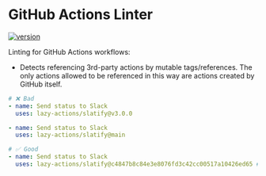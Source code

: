 # GitHub Actions Linter

[![version](https://img.shields.io/npm/v/@digitalservice4germany/github-actions-linter.svg)](https://www.npmjs.com/package/@digitalservice4germany/github-actions-linter)

Linting for GitHub Actions workflows:

- Detects referencing 3rd-party actions by mutable tags/references. The only actions allowed to be referenced in this way are actions created by GitHub itself.

```yml
# ❌ Bad
- name: Send status to Slack
  uses: lazy-actions/slatify@v3.0.0

- name: Send status to Slack
  uses: lazy-actions/slatify@main

# ✅ Good
- name: Send status to Slack
  uses: lazy-actions/slatify@c4847b8c84e3e8076fd3c42cc00517a10426ed65 # == v3.0.0
```
